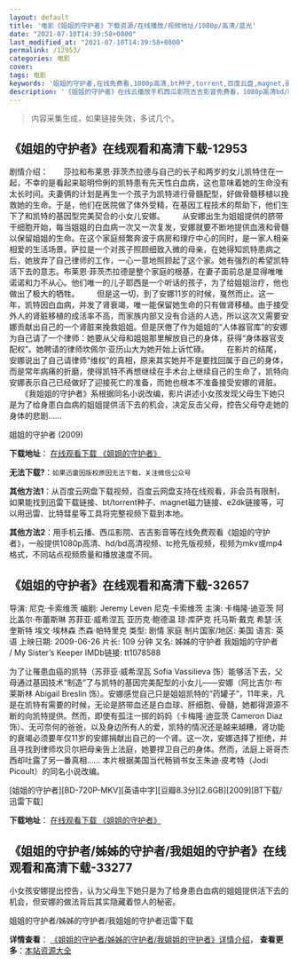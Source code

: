 ```yaml
---
layout: default
title: '电影《姐姐的守护者》下载资源/在线播放/视频地址/1080p/高清/蓝光'
date: "2021-07-10T14:39:58+0800"
last_modified_at: "2021-07-10T14:39:58+0800"
permalink: /12953/
categories: 电影
cover:
tags: 电影
keywords: '姐姐的守护者,在线免费看,1080p高清,bt种子,torrent,百度云盘,magnet,磁力链,迅雷下载资源'
description: '《姐姐的守护者》在线云播放手机西瓜影院吉吉影音免费看，1080p高清bd/hd未删减完整版和tc抢先枪版，mkv/mp4格式，附带bt/torrent种子、magnet/磁力链、百度云盘、网盘资源迅雷下载链接'
---
```


>内容采集生成，如果链接失效，多试几个。


## 《姐姐的守护者》在线观看和高清下载-12953

剧情介绍：　　莎拉和布莱恩·菲茨杰拉德与自己的长子和两岁的女儿凯特住在一起，不幸的是看起来聪明伶俐的凯特患有先天性白血病，这也意味着她的生命没有太长时间。夫妻俩的计划是再生一个孩子为凯特进行骨髓配型，好做骨髓移植以挽救她的生命。于是，他们在医院做了体外受精，在基因工程技术的帮助下，他们生下了和凯特的基因型完美契合的小女儿安娜。 　　从安娜出生为姐姐提供的脐带干细胞开始，每当姐姐的白血病一次又一次复发，安娜就要不断地提供血液和骨髓以保留姐姐的生命。在这个家庭频繁奔波于病房和理疗中心的同时，是一家人相亲相爱的生活场景。萨拉是一个对孩子照顾细致入微的母亲，在她得知凯特患病之后，她放弃了自己律师的工作，一心一意地照顾起了这个家。她有强烈的希望凯特活下去的意志。布莱恩·菲茨杰拉德是整个家庭的根基，在妻子面前总是显得唯唯诺诺和力不从心。他们唯一的儿子耶西是一个听话的孩子，为了给姐姐治疗，他也做出了极大的牺牲。 　　但是这一切，到了安娜11岁的时候，戛然而止。这一年，凯特因白血病，并发了肾衰竭，唯一能保留她生命的只有做肾移植。由于接受外人的肾脏移植的成活率不高，而家族内部又没有合适的人选，所以这次又需要安娜贡献出自己的一个肾脏来挽救姐姐。但是厌倦了作为姐姐的“人体器官库”的安娜为自己请了一个律师：她要从父母和姐姐那里解放自己的身体，获得“身体器官支配权”。她聘请的律师坎佩尔·亚历山大为她开始上诉忙碌。 　　在影片的结尾，安娜说出了自己请律师“维权”的真相，原来其实她并不是要找回属于自己的身体，而是常年病痛的折磨，使得凯特不再想继续在手术台上继续自己的生命了，凯特向安娜表示自己已经做好了迎接死亡的准备，而她也根本不准备接受安娜的肾脏。 　　《我姐姐的守护者》系根据同名小说改编，影片讲述小女孩发现父母生下她只是为了给身患白血病的姐姐提供活下去的机会，决定反击父母，控告父母夺走她的身体的悲剧……


姐姐的守护者 (2009)

**下载地址**： [在线观看下载 《姐姐的守护者》](https://www.btbtdy.me/btdy/dy6306.html) 


**无法下载?**：`如果迅雷因版权原因无法下载，关注微信公众号 `

**其他方法1**：从百度云网盘下载视频，百度云网盘支持在线观看，非会员有限制，如果能找到迅雷下载链接、bt/torrent种子、magnet磁力链接、e2dk链接等，可以用迅雷、比特彗星等工具将完整视频下载到本地。

**其他方法2**：用手机云播、西瓜影院、吉吉影音等在线免费观看《姐姐的守护者》，一般提供1080p高清、hd/bd高清视频、tc抢先版视频，视频为mkv或mp4格式，不同站点视频质量和播放速度不同。


## 《姐姐的守护者》在线观看和高清下载-32657

导演: 尼克·卡索维茨 编剧: Jeremy Leven 尼克·卡索维茨 主演: 卡梅隆·迪亚茨 阿比盖尔·布蕾斯琳 苏菲亚·威希涅瓦 亚历克·鲍德温 琼·库萨克 托马斯·戴克 希瑟·沃奎斯特 埃文·埃林森 杰森·帕特里克 类型: 剧情 家庭 制片国家/地区: 美国 语言: 英语 上映日期: 2009-06-26 片长: 109 分钟 又名: 姊姊的守护者 我姐姐的守护者 / My Sister’s Keeper IMDb链接: tt1078588

为了让罹患血癌的凯特（苏菲亚·威希涅瓦 Sofia Vassilieva 饰）能够活下去，父母通过基因技术“制造”了与凯特的基因完美配型的小女儿——安娜（阿比吉尔·布莱斯林 Abigail Breslin 饰）。安娜感觉自己只是姐姐凯特的“药罐子”，11年来，凡是在凯特有需要的时候，无论是脐带血还是白血球、肝细胞、骨髓，她都得源源不断的向凯特提供。然而，即使有孤注一掷的妈妈（卡梅隆·迪亚茨 Cameron Diaz 饰）、无可奈何的爸爸，以及身边所有人的爱，凯特的情况还是越来越糟，肾功能的衰竭必须要年仅11岁的安娜捐献出自己的一个肾。这一次，安娜选择了拒绝，并且寻找到律师坎贝尔把母亲告上法庭，她要捍卫自己的身体。然而，法庭上哥哥杰西却吐露了另一番真相…… 本片根据美国当代畅销书女王朱迪·皮考特（Jodi Picoult）的同名小说改编。


[姐姐的守护者][BD-720P-MKV][英语中字][豆瓣8.3分][2.6GB][2009][BT下载/迅雷下载]

**下载地址**： [在线观看下载 《姐姐的守护者》](https://www.btdx8.com/torrent/my_sisters_keeper_2009.html) 


## 《姐姐的守护者/姊姊的守护者/我姐姐的守护者》在线观看和高清下载-33277

小女孩安娜提出控告，认为父母生下她只是为了给身患白血病的姐姐提供活下去的机会，但安娜的做法背后其实隐藏着惊人的秘密。


姐姐的守护者/姊姊的守护者/我姐姐的守护者迅雷下载

**详情查看**： [《姐姐的守护者/姊姊的守护者/我姐姐的守护者》详情介绍](/movie/33277/)， **查看更多**：[本站资源大全](/movie/t/all/)

